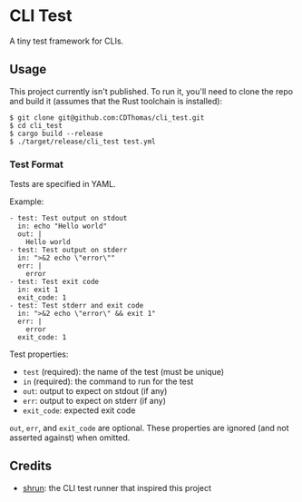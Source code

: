 # CLI Test

A tiny test framework for CLIs.

## Usage

This project currently isn't published. To run it, you'll need to clone the repo and build it (assumes that the Rust toolchain is installed):
```
$ git clone git@github.com:CDThomas/cli_test.git
$ cd cli_test
$ cargo build --release
$ ./target/release/cli_test test.yml
```

### Test Format

Tests are specified in YAML.

Example:
```
- test: Test output on stdout
  in: echo "Hello world"
  out: |
    Hello world
- test: Test output on stderr
  in: ">&2 echo \"error\""
  err: |
    error
- test: Test exit code
  in: exit 1
  exit_code: 1
- test: Test stderr and exit code
  in: ">&2 echo \"error\" && exit 1"
  err: |
    error
  exit_code: 1
```

Test properties:
* `test` (required): the name of the test (must be unique)
* `in` (required): the command to run for the test
* `out`: output to expect on stdout (if any)
* `err`: output to expect on stderr (if any)
* `exit_code`: expected exit code

`out`, `err`, and `exit_code` are optional. These properties are ignored (and not asserted against) when omitted.

## Credits

* [shrun](https://github.com/rylandg/shrun): the CLI test runner that inspired this project
